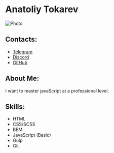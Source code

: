 # Anatoliy Tokarev


![Photo](https://avatars.githubusercontent.com/u/98181403?s=400&u=dd039a5f4b108105c28df2d34464bad423a09638&v=4 "Photo")

## Contacts:

* [Telegram](https://t.me/anattok "Telegram")
* [Discord](https://github.com/anattok "GitHub")
* [GitHub](https://github.com/anattok "GitHub")
## About Me:


I want to master javaScript at a professional level.

## Skills:

* HTML
* CSS/SCSS
* BEM
* JavaScript (Basic)
* Gulp
* Git